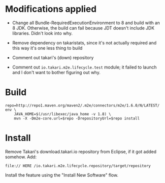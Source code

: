 # Modifications applied

- Change all Bundle-RequiredExecutionEnvironment to 8 and build with an 8 JDK. Otherwise, the build can fail because JDT doesn't include JDK libraries. Didn't look into why.

- Remove dependency on takaristats, since it's not actually required and this way it's one less thing to build

- Comment out takari's (down) repository

- Comment out `io.takari.m2e.lifecycle.test` module; it failed to launch and I don't want to bother figuring out why.

# Build

    repo=http://repo1.maven.org/maven2/.m2e/connectors/m2e/1.6.0/N/LATEST/
    env \
        JAVA_HOME=$(/usr/libexec/java_home -v 1.8) \
        mvn -X -Dm2e-core.url=$repo -DrepositoryUrl=$repo install

# Install

Remove Takari's download.takari.io repository from Eclipse, if it got added somehow. Add:

    file:// HERE /io.takari.m2e.lifecycle.repository/target/repository

Install the feature using the "Install New Software" flow.

